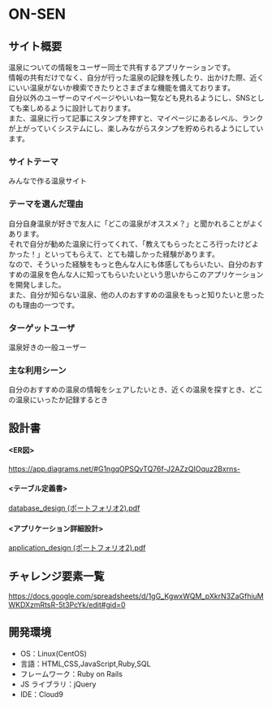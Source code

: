 # ON-SEN

## サイト概要
温泉についての情報をユーザー同士で共有するアプリケーションです。<br>
情報の共有だけでなく、自分が行った温泉の記録を残したり、出かけた際、近くにいい温泉がないか検索できたりとさまざまな機能を備えております。<br>
自分以外のユーザーのマイページやいいね一覧なども見れるようにし、SNSとしても楽しめるように設計しております。<br>
また、温泉に行って記事にスタンプを押すと、マイページにあるレベル、ランクが上がっていくシステムにし、楽しみながらスタンプを貯められるようにしています。

### サイトテーマ

みんなで作る温泉サイト

### テーマを選んだ理由
自分自身温泉が好きで友人に「どこの温泉がオススメ？」と聞かれることがよくあります。<br>
それで自分が勧めた温泉に行ってくれて、「教えてもらったところ行ったけどよかった！」といってもらえて、とても嬉しかった経験があります。<br>
なので、そういった経験をもっと色んな人にも体感してもらいたい、自分のおすすめの温泉を色んな人に知ってもらいたいという思いからこのアプリケーションを開発しました。<br>
また、自分が知らない温泉、他の人のおすすめの温泉をもっと知りたいと思ったのも理由の一つです。

### ターゲットユーザ

温泉好きの一般ユーザー

### 主な利用シーン

自分のおすすめの温泉の情報をシェアしたいとき、近くの温泉を探すとき、どこの温泉にいったか記録するとき

## 設計書
#### <ER図>
https://app.diagrams.net/#G1ngqOPSQvTQ76f-J2AZzQIOquz2Bxrns-
#### <テーブル定義書>
[database_design (ポートフォリオ2).pdf](https://github.com/kajisan0415/ON-SEN/files/6603705/database_design.2.pdf)
#### <アプリケーション詳細設計>
[application_design (ポートフォリオ2).pdf](https://github.com/kajisan0415/ON-SEN/files/6603703/application_design.2.pdf)

## チャレンジ要素一覧

https://docs.google.com/spreadsheets/d/1gG_KgwxWQM_pXkrN3ZaGfhiuMWKDXzmRtsR-5t3PcYk/edit#gid=0

## 開発環境

- OS：Linux(CentOS)
- 言語：HTML,CSS,JavaScript,Ruby,SQL
- フレームワーク：Ruby on Rails
- JS ライブラリ：jQuery
- IDE：Cloud9
